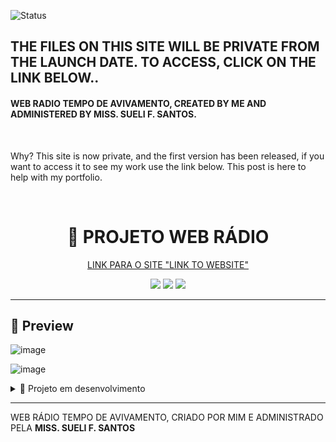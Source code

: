 ![Status](https://img.shields.io/badge/STATUS-FIRST%20VERSION%20RELEASED-RED?style=for-the-badge)
</br>
## THE FILES ON THIS SITE WILL BE PRIVATE FROM THE LAUNCH DATE. TO ACCESS, CLICK ON THE LINK BELOW..

#### WEB RADIO TEMPO DE AVIVAMENTO, CREATED BY ME AND ADMINISTERED BY MISS. SUELI F. SANTOS.
</br>
<p>Why? This site is now private, and the first version has been released, if you want to access it to see my work use the link below. This post is here to help with my portfolio.<p>
</br>
<h1 align="center">🚀 PROJETO WEB RÁDIO </h1>
<p align="center"><a href="https://tempoavivamento.com.br/">LINK PARA O SITE "LINK TO WEBSITE"</a></p>

<p align="center">
  <img src="https://img.shields.io/badge/HTML-5-orange?style=for-the-badge" />
  <img src="https://img.shields.io/badge/CSS-3-blue?style=for-the-badge" />
  <img src="https://img.shields.io/badge/JavaScript-ES6-yellow?style=for-the-badge" />
</p>

---

## 📸 Preview
![image](https://github.com/user-attachments/assets/2a665b6f-9d92-438e-87aa-ab53861e6cd5)

![image](https://github.com/user-attachments/assets/5f186d7c-92e3-42c8-8e97-b5c0c7e9ff99)


<details>

  <summary>🚧 Projeto em desenvolvimento</summary>
  <p>O site ainda está sendo desenvolvido. feedbacks são bem-vindos!</p>
  <a href="https://tempoavivamento.com.br/">LINK PARA O SITE "LINK TO WEBSITE"</a>
</details>


---

<p>WEB RÁDIO TEMPO DE AVIVAMENTO, CRIADO POR MIM E ADMINISTRADO PELA <b>MISS. SUELI F. SANTOS</b></p>

<!-- ## 📂 Estrutura do Projeto

```bash
📁 meu-projeto/
├── index.html
├── style.css
└── script.js -->


